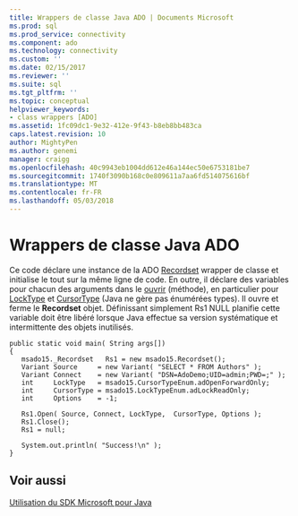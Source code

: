 ```yaml
---
title: Wrappers de classe Java ADO | Documents Microsoft
ms.prod: sql
ms.prod_service: connectivity
ms.component: ado
ms.technology: connectivity
ms.custom: ''
ms.date: 02/15/2017
ms.reviewer: ''
ms.suite: sql
ms.tgt_pltfrm: ''
ms.topic: conceptual
helpviewer_keywords:
- class wrappers [ADO]
ms.assetid: 1fc09dc1-9e32-412e-9f43-b8eb8bb483ca
caps.latest.revision: 10
author: MightyPen
ms.author: genemi
manager: craigg
ms.openlocfilehash: 40c9943eb1004dd612e46a144ec50e6753181be7
ms.sourcegitcommit: 1740f3090b168c0e809611a7aa6fd514075616bf
ms.translationtype: MT
ms.contentlocale: fr-FR
ms.lasthandoff: 05/03/2018
---
```

# <a name="ado-java-class-wrappers"></a>Wrappers de classe Java ADO
Ce code déclare une instance de la ADO [Recordset](../../../ado/reference/ado-api/recordset-object-ado.md) wrapper de classe et initialise le tout sur la même ligne de code. En outre, il déclare des variables pour chacun des arguments dans le [ouvrir](../../../ado/reference/ado-api/open-method-ado-recordset.md) (méthode), en particulier pour [LockType](../../../ado/reference/ado-api/locktype-property-ado.md) et [CursorType](../../../ado/reference/ado-api/cursortype-property-ado.md) (Java ne gère pas énumérées types). Il ouvre et ferme le **Recordset** objet. Définissant simplement Rs1 NULL planifie cette variable doit être libéré lorsque Java effectue sa version systématique et intermittente des objets inutilisés.  
  
```  
public static void main( String args[])  
{  
   msado15._Recordset   Rs1 = new msado15.Recordset();  
   Variant Source     = new Variant( "SELECT * FROM Authors" );  
   Variant Connect    = new Variant( "DSN=AdoDemo;UID=admin;PWD=;" );  
   int     LockType   = msado15.CursorTypeEnum.adOpenForwardOnly;  
   int     CursorType = msado15.LockTypeEnum.adLockReadOnly;  
   int     Options    = -1;  
  
   Rs1.Open( Source, Connect, LockType,  CursorType, Options );  
   Rs1.Close();  
   Rs1 = null;  
  
   System.out.println( "Success!\n" );  
}  
```  
  
## <a name="see-also"></a>Voir aussi  
 [Utilisation du SDK Microsoft pour Java](../../../ado/guide/appendixes/using-the-microsoft-sdk-for-java.md)
